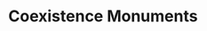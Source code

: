 ---
pid: WS85
title: Coexistence Monuments
location_transcription: Art Museum Steps.
zipcode: '92104'
outside_phl: 'San Diego CA '
neighborhood: 
age: '39'
age_range: 30-39
instagram: 
image_file_name: WS_85.jpg
proposal_transcription: |-
  Timeline of progression to where we are now with human rights (The way things should be) (The truth of American History)
  If there were no prejudice in the world, how would things look?
  Patriot is in Recognition of true Independence before and after declared on July 4th 1778. Recognition of All Minorities of that time to currently ego acknowledgements as if all humans were truly equal beyond current age law. What we should begin to progress.
topic: African Americans,History,Inequality,Politics,Social Justice,Freedom,Race Ethnicity
topic_summary: 0, 0, 0, 0, 0, 0, 0
type: Other No Form
keywords_other: 
credit: Roy Abrams
image_labels: 
twitter: 
facebook: 
permalink: "/monuments/ws85/"
layout: item-page
---